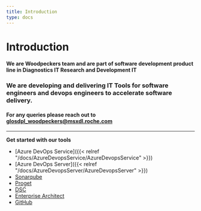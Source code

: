 ```yaml
---
title: Introduction
type: docs
---
```


# Introduction

#### We are Woodpeckers team and are part of software development product line in Diagnostics IT Research and Development IT

### We are developing and delivering IT Tools for software engineers and devops engineers to accelerate software delivery.

#### For any queries please reach out to <glosdpl_woodpeckers@msxdl.roche.com>

---

<!-- START doctoc generated TOC please keep comment here to allow auto update -->
<!-- DON'T EDIT THIS SECTION, INSTEAD RE-RUN doctoc TO UPDATE -->

**Get started with our tools**

-   [Azure DevOps Service]({{< relref "/docs/AzureDevopsService/AzureDevopsService" >}})
-   [Azure DevOps Server]({{< relref "/docs/AzureDevopsServer/AzureDevopsServer" >}})
-   [Sonarqube](Sonarqube/Sonarqube.md)
-   [Proget](Proget/Proget.md)
-   [DSC](DSC/DSC.md)
-   [Enterprise Architect](klocwork.md)
-   [GitHub](Github/GITHUB.md)

<!-- END doctoc generated TOC please keep comment here to allow auto update -->
